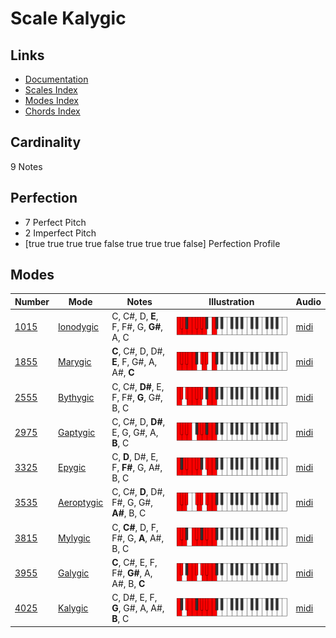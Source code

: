 # Scale Kalygic

## Links

- [Documentation](index.md)
- [Scales Index](Scales.md)
- [Modes Index](Modes.md)
- [Chords Index](Chords.md)

## Cardinality

9 Notes

## Perfection

- 7 Perfect Pitch
- 2 Imperfect Pitch
- [true true true true false true true true false] Perfection Profile

## Modes

| Number | Mode | Notes | Illustration | Audio |
|--------|------|-------|--------------|-------|
| [1015](https://ianring.com/musictheory/scales/1015) | [Ionodygic](ModeIonodygic.md) | C, C#, D, **E**, F, F#, G, **G#**, A, C | ![CNaturalIonodygic](ModeCNaturalIonodygic.png) | [midi](https://github.com/edipermadi/music/blob/main/docs/ModeCNaturalIonodygic.mid?raw=true) | 
| [1855](https://ianring.com/musictheory/scales/1855) | [Marygic](ModeMarygic.md) | **C**, C#, D, D#, **E**, F, G#, A, A#, **C** | ![CNaturalMarygic](ModeCNaturalMarygic.png) | [midi](https://github.com/edipermadi/music/blob/main/docs/ModeCNaturalMarygic.mid?raw=true) | 
| [2555](https://ianring.com/musictheory/scales/2555) | [Bythygic](ModeBythygic.md) | C, C#, **D#**, E, F, F#, **G**, G#, B, C | ![CNaturalBythygic](ModeCNaturalBythygic.png) | [midi](https://github.com/edipermadi/music/blob/main/docs/ModeCNaturalBythygic.mid?raw=true) | 
| [2975](https://ianring.com/musictheory/scales/2975) | [Gaptygic](ModeGaptygic.md) | C, C#, D, **D#**, E, G, G#, A, **B**, C | ![CNaturalGaptygic](ModeCNaturalGaptygic.png) | [midi](https://github.com/edipermadi/music/blob/main/docs/ModeCNaturalGaptygic.mid?raw=true) | 
| [3325](https://ianring.com/musictheory/scales/3325) | [Epygic](ModeEpygic.md) | C, **D**, D#, E, F, **F#**, G, A#, B, C | ![CNaturalEpygic](ModeCNaturalEpygic.png) | [midi](https://github.com/edipermadi/music/blob/main/docs/ModeCNaturalEpygic.mid?raw=true) | 
| [3535](https://ianring.com/musictheory/scales/3535) | [Aeroptygic](ModeAeroptygic.md) | C, C#, **D**, D#, F#, G, G#, **A#**, B, C | ![CNaturalAeroptygic](ModeCNaturalAeroptygic.png) | [midi](https://github.com/edipermadi/music/blob/main/docs/ModeCNaturalAeroptygic.mid?raw=true) | 
| [3815](https://ianring.com/musictheory/scales/3815) | [Mylygic](ModeMylygic.md) | C, **C#**, D, F, F#, G, **A**, A#, B, C | ![CNaturalMylygic](ModeCNaturalMylygic.png) | [midi](https://github.com/edipermadi/music/blob/main/docs/ModeCNaturalMylygic.mid?raw=true) | 
| [3955](https://ianring.com/musictheory/scales/3955) | [Galygic](ModeGalygic.md) | **C**, C#, E, F, F#, **G#**, A, A#, B, **C** | ![CNaturalGalygic](ModeCNaturalGalygic.png) | [midi](https://github.com/edipermadi/music/blob/main/docs/ModeCNaturalGalygic.mid?raw=true) | 
| [4025](https://ianring.com/musictheory/scales/4025) | [Kalygic](ModeKalygic.md) | C, D#, E, F, **G**, G#, A, A#, **B**, C | ![CNaturalKalygic](ModeCNaturalKalygic.png) | [midi](https://github.com/edipermadi/music/blob/main/docs/ModeCNaturalKalygic.mid?raw=true) | 
